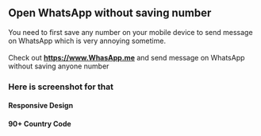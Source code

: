 ## Open WhatsApp without saving number
You need to first save any number on your mobile device to send message on WhatsApp which is very annoying sometime.<br>
<br>
Check out <b>https://www.WhasApp.me</b> and send message on WhatsApp without saving anyone number
<br>
### Here is screenshot for that 

#### Responsive Design

#### 90+ Country Code

